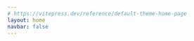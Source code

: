 ```yaml
---
# https://vitepress.dev/reference/default-theme-home-page
layout: home
navbar: false
---
```


<script setup>


import { useData } from 'vitepress'
const { theme, page, frontmatter } = useData()

import Portfolio from './portfolio/Portfolio.vue'

const imagePath = '/images/'
const iconPath = '/images/icon/'

const config = {
  active:"about",
  content: {
    about: `🥳 Hello, 很高兴你能找到这里，下面来简单的介绍下我自己。 <br><br>

    我是 <b><u>Jiaolong</u></b>，一所普通学校的普通计算机专业学生，在我应付了诸多课设后就在想，为什么不能真正开发一款产品呢？由于是后端出身，所以愈发觉得拳脚无处施展，于是在我读研前的间隙自学了iOS开发，步入大前端的行列。当然除了写移动端的代码外，我也正努力正向全栈靠拢，不只是代码上的全栈，还有技能上的全栈，希望有一天能够一人即团队。<br><br>

    目前为止由我自己独立开发了两款iOS App，物品指南/事线，欢迎你去下载体验。在不断维护的过程中，也不断让我朝着创业的目标靠拢，也认识了诸多朋友。<br><br>
    
    但不是所有想法都能立刻落地实现并且有效的，所以我也像大多毕业生一样找了份谋生的工作，幸运的是这是一家我很喜欢的公司。同时我也在不断提高自己的技术，而开发app则作为我的副业，下班之余会抽空来更新，当有一天睡后收入能差不多cover收入后，可能会选择all in，也许几年？也许没这个机会，但总要有点念想。<br><br>

    不知是什么时候起有些羡慕那些旅居的自由职业者，幸运的是我的技能恰好完全依赖于网络，所以未来有一天可能我也会去尝试下旅居，穿梭于不同城市甚至是国家，可能等出来创业的时候能够实现。<br><br>

    除了写代码外我还喜欢摄影📷，虽然还只停留在入门阶段，希望未来能出一本自己的影集。<br><br>

    希望以后能有更多故事可以讲<br><br>

    `,
    doings: [
      {icon: imagePath + "icon-app.svg", title: "iOS Developer", description: "一个正在成长的iOS独立开发者。"},
      {icon: imagePath + "icon-photo.svg", title: "Photography", description: "正在尝试着拍摄一些有趣的东西。"}
    ],
    okrs: [
          {title:"🎓 顺利毕业", date:"2024.06" , value:50 , subItems: [
              {title:"小论文", value:15},
               {title:"大论文", value:15},
          ]},
          {title:"📱 事线App端重构优化", date:"2024 - 2025" , value:15},
          {title:"🧑🏻‍💻 Full-Stack Developer", date:"< 2030" , value:10},
          {title:"🚗 数字游民计划", date:"< 2035" , value:1.1}
    ],
    progress: [
      {
        title: "OKRs",
        items: [
          {title:"📱 事线App端重构优化", date:"2024 - 2025" , value:20},
          {title:"🧑🏻‍💻 Full-Stack Developer", date:"< 2030" , value:15},
          {title:"🚗 数字游民计划", date:"< 2035" , value:1.1}
        ]
      },
      {
        title: "Area",
        items: [
          {title:"🧑🏻‍💻 编程", value:33.3},
          {title:"📷 摄影", value:10},
          {title:"🎬 剪辑", value:10}
        ]
      },
      {
        title: "Skills",
        items: [
          {title:"🥳 Swift", value:50},
          {title:"🤨 Objective-C", value:30},
          {title:"🤯 Java", value:30},
          {title:"😶‍🌫️ Vue + HTML + CSS", value:20},
          {title:"😵 Python", value:10},
          {title:"🥶 Kotlin", value:1},
        ]
      }

    ],
    projects: [
      {title: "事线 - 串事成线",description: "多项目时间线记录工具", icon:iconPath + "eventline.jpg", url: "", badge:"iOS", label: "已上架"},
      {title: "物品指南 - 你的生活数据库",description: "打造你的生活数据库", icon:iconPath + "mythings.jpg", url: "", badge:"iOS",label: "已上架"},
      {title: "ReceiptEase",description: "小票风账单", icon:iconPath + "receipt.png", url: "", badge:"iOS",label: "已上架"},

    ],
    apps:[
      {
        title: "",
        items: [
          {title: "notion", icon:iconPath + "notion.png", url: ""},
          {title: "Craft", icon:iconPath + "craft.png", url: ""},
          {title: "linear", icon:iconPath + "linear.png", url: ""},
          // {title: "Vision", icon:iconPath + "vision.png", url: ""},
        ]
      },
    ],
    books: [
      {title: "解密Instagram", img: "/images/books/instagram.jpg", value:35},
      {title: "Steve Jobs", img: "/images/books/steve.jpg", value:25},
      {title: "Refactoring UI", img: "/images/books/refactoringUI.jpeg", value:33},
      {title: "Clean Code", img: "/images/books/cleanCode.jpg", value:5},
      {title: "facebook", img: "/images/books/facebook.jpg", value:0},
      {title: "小米传", img: "/images/books/xiaomi.jpg", value:100},

    ]
  }

}

      // {
      //   title: "Others",
      //   items: [
      //     {title: "Percento", icon:iconPath + "percento.png", url: ""},
      //   ]
      // },

</script>

<Portfolio :info="theme.info" :config="config"/>
